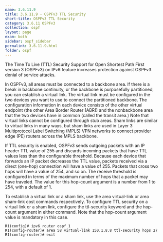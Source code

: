 ```yaml
---
name: 3.6.11.9
title: 3.6.11.9 - OSPFv3 TTL Security
short-title: OSPFv3 TTL Security
category: 3.6.11 OSPFv3
collection: ospf
layout: page
exam: both
sidebar: ospf_sidebar
permalink: 3.6.11.9.html
folder: ospf
---
```

The Time To Live (TTL) Security Support for Open Shortest Path First version 3 (OSPFv3) on IPv6 feature increases protection against OSPFv3 denial of service attacks.

In OSPFv3, all areas must be connected to a backbone area. If there is a break in backbone continuity, or the backbone is purposefully partitioned, you can establish a virtual link. The virtual link must be configured in the two devices you want to use to connect the partitioned backbone. The configuration information in each device consists of the other virtual endpoint (the other Area Border Router [ABR]) and the nonbackbone area that the two devices have in common (called the transit area.) Note that virtual links cannot be configured through stub areas. Sham links are similar to virtual links in many ways, but sham links are used in Layer 3 Multiprotocol Label Switching (MPLS) VPN networks to connect provider edge (PE) routers across the MPLS backbone.

If TTL security is enabled, OSPFv3 sends outgoing packets with an IP header TTL value of 255 and discards incoming packets that have TTL values less than the configurable threshold. Because each device that forwards an IP packet decreases the TTL value, packets received via a direct (one-hop) connection will have a value of 255. Packets that cross two hops will have a value of 254, and so on. The receive threshold is configured in terms of the maximum number of hops that a packet may have traveled. The value for this hop-count argument is a number from 1 to 254, with a default of 1.

To establish a virtual link or a sham link, use the area virtual-link or area sham-link cost commands respectively. To configure TTL security on a virtual link or a sham link, configure the ttl-security keyword and the hop-count argument in either command. Note that the hop-count argument value is mandatory in this case.
```
R1(config)# ipv6 router ospf 1
R1(config-router)# area 58 virtual-link 150.1.8.8 ttl-security hops 27
R1(config-router)# exit
```
